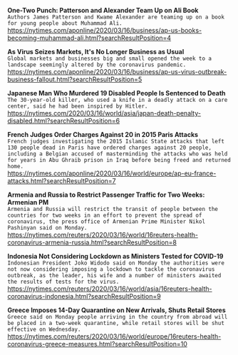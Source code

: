 **One-Two Punch: Patterson and Alexander Team Up on Ali Book**\
`Authors James Patterson and Kwame Alexander are teaming up on a book for young people about Muhammad Ali. `\
https://nytimes.com/aponline/2020/03/16/business/ap-us-books-becoming-muhammad-ali.html?searchResultPosition=4

**As Virus Seizes Markets, It's No Longer Business as Usual**\
`Global markets and businesses big and small opened the week to a landscape seemingly altered by the coronavirus pandemic.`\
https://nytimes.com/aponline/2020/03/16/business/ap-us-virus-outbreak-business-fallout.html?searchResultPosition=5

**Japanese Man Who Murdered 19 Disabled People Is Sentenced to Death**\
`The 30-year-old killer, who used a knife in a deadly attack on a care center, said he had been inspired by Hitler.`\
https://nytimes.com/2020/03/16/world/asia/japan-death-penalty-disabled.html?searchResultPosition=6

**French Judges Order Charges Against 20 in 2015 Paris Attacks**\
`French judges investigating the 2015 Islamic State attacks that left 130 people dead in Paris have ordered charges against 20 people, including a Belgian accused of masterminding the attacks who was held for years in Abu Ghraib prison in Iraq before being freed and returned home. `\
https://nytimes.com/aponline/2020/03/16/world/europe/ap-eu-france-attacks.html?searchResultPosition=7

**Armenia and Russia to Restrict Passenger Traffic for Two Weeks: Armenian PM**\
`Armenia and Russia will restrict the transit of people between the countries for two weeks in an effort to prevent the spread of coronavirus, the press office of Armenian Prime Minister Nikol Pashinyan said on Monday. `\
https://nytimes.com/reuters/2020/03/16/world/16reuters-health-coronavirus-armenia-russia.html?searchResultPosition=8

**Indonesia Not Considering Lockdown as Ministers Tested for COVID-19**\
`Indonesian President Joko Widodo said on Monday the authorities were not now considering imposing a lockdown to tackle the coronavirus outbreak, as the leader, his wife and a number of ministers awaited the results of tests for the virus.`\
https://nytimes.com/reuters/2020/03/16/world/asia/16reuters-health-coronavirus-indonesia.html?searchResultPosition=9

**Greece Imposes 14-Day Quarantine on New Arrivals, Shuts Retail Stores**\
`Greece said on Monday people arriving in the country from abroad will be placed in a two-week quarantine, while retail stores will be shut effective on Wednesday. `\
https://nytimes.com/reuters/2020/03/16/world/europe/16reuters-health-coronavirus-greece-measures.html?searchResultPosition=10

